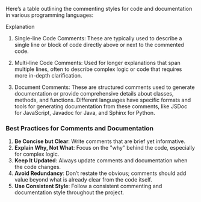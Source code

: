 Here’s a table outlining the commenting styles for code and documentation in various programming languages:

Explanation

1. Single-line Code Comments: These are typically used to describe a single line or block of code directly above or next to the commented code.


2. Multi-line Code Comments: Used for longer explanations that span multiple lines, often to describe complex logic or code that requires more in-depth clarification.


3. Document Comments: These are structured comments used to generate documentation or provide comprehensive details about classes, methods, and functions. Different languages have specific formats and tools for generating documentation from these comments, like JSDoc for JavaScript, Javadoc for Java, and Sphinx for Python.


### Best Practices for Comments and Documentation

1. **Be Concise but Clear**: Write comments that are brief yet informative.
2. **Explain Why, Not What**: Focus on the "why" behind the code, especially for complex logic.
3. **Keep It Updated**: Always update comments and documentation when the code changes.
4. **Avoid Redundancy**: Don’t restate the obvious; comments should add value beyond what is already clear from the code itself.
5. **Use Consistent Style**: Follow a consistent commenting and documentation style throughout the project.


